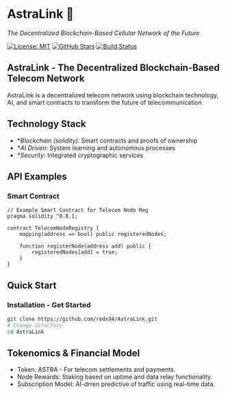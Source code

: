 # AstraLink 🚀  
*The Decentralized Blockchain-Based Cellular Network of the Future*

[![License: MIT](https://img.shields.io/badge/License-MIT-yellow.svg)](LICENSE) 
[![GitHub Stars](https://img.shields.io/github/stars/redx94/AstraLink.svg?style=social)](https://github.com/redx94/AstraLink/stargazers)
[![Build Status](https://img.shields.io/github/workflow/status/redx94/AstraLink/CI)](https://github.com/redx94/AstraLink/actions)


## AstraLink - The Decentralized Blockchain-Based Telecom Network

AstraLink is a decentralized telecom network using blockchain technology, AI, and smart contracts to transform the future of telecommunication.


## Technology Stack
- **Blockchain (solidity):* Smart contracts and proofs of ownership
- **AI Driven:* System learning and autonomous processes
- **Security:* Integrated cryptographic services 

## API Examples 


### Smart Contract

```{"solidity"}
// Example Smart Contract for Telecom Node Reg     
pragma solidity ^0.8.1;

contract TelecomNodeRegistry {
    mapping(address => bool) public registeredNodes;

    function registerNode(address add) public {
        registeredNodes[add] = true;
    }
}
```

## Quick Start

### Installation - Get Started

```bash
git clone https://github.com/redx94/AstraLink.git
# Change directory
cd AstraLink
```



## Tokenomics & Financial Model

- Token: ASTRA - For telecom settlements and payments.
- Node Rewards: Staking based on uptime and data relay functionality.
- Subscription Model: AI-drren predictive of traffic using real-time data.
